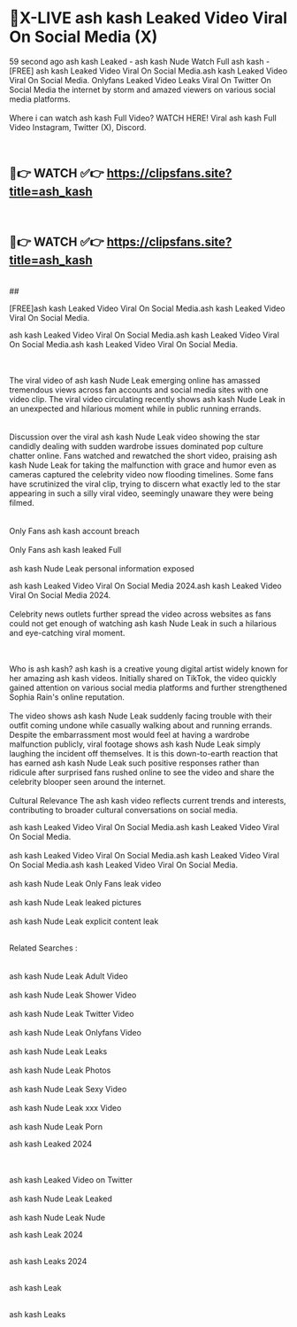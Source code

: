 # 🔴X-LIVE ash kash Leaked Video Viral On Social Media (X)<br>


59 second ago ash kash Leaked  - ash kash Nude  Watch Full ash kash - [FREE] ash kash Leaked Video Viral On Social Media.ash kash Leaked Video Viral On Social Media.   Onlyfans Leaked Video Leaks Viral On Twitter On Social Media the internet by storm and amazed viewers on various social media platforms. <br><br>
Where i can watch ash kash Full Video? WATCH HERE! Viral ash kash Full Video Instagram, Twitter (X), Discord. <br>


 <br>

##  🔴👉 WATCH ✅👉  <a href="https://clipsfans.site?title=ash_kash&ref=git">https://clipsfans.site?title=ash_kash</a> <br>
  <br>

##  🔴👉 WATCH ✅👉  <a href="https://clipsfans.site?title=ash_kash&ref=git">https://clipsfans.site?title=ash_kash</a> <br>
  <br>
  ##



[FREE]ash kash Leaked Video Viral On Social Media.ash kash Leaked Video Viral On Social Media. <br>

ash kash Leaked Video Viral On Social Media.ash kash Leaked Video Viral On Social Media.ash kash Leaked Video Viral On Social Media. <br>


  <br>

  <br>
The viral video of ash kash Nude Leak emerging online has amassed tremendous views across fan accounts and social media sites with one video clip. The viral video circulating recently shows ash kash Nude Leak in an unexpected and hilarious moment while in public running errands.<br>
<br>


<br>
Discussion over the viral ash kash Nude Leak video showing the star candidly dealing with sudden wardrobe issues dominated pop culture chatter online. Fans watched and rewatched the short video, praising ash kash Nude Leak for taking the malfunction with grace and humor even as cameras captured the celebrity video now flooding timelines. Some fans have scrutinized the viral clip, trying to discern what exactly led to the star appearing in such a silly viral video, seemingly unaware they were being filmed.<br>
<br>
<br> 
Only Fans ash kash account breach<br>
<br>
Only Fans ash kash leaked Full <br>
<br>
ash kash Nude Leak personal information exposed<br>

ash kash Leaked Video Viral On Social Media 2024.ash kash Leaked Video Viral On Social Media 2024. <br>
<br>
Celebrity news outlets further spread the video across websites as fans could not get enough of watching ash kash Nude Leak in such a hilarious and eye-catching viral moment.<br>
<br>

<br>
Who is ash kash? ash kash is a creative young digital artist widely known for her amazing ash kash videos. Initially shared on TikTok, the video quickly gained attention on various social media platforms and further strengthened Sophia Rain's online reputation.<br>
<br>
The video shows ash kash Nude Leak suddenly facing trouble with their outfit coming undone while casually walking about and running errands. Despite the embarrassment most would feel at having a wardrobe malfunction publicly, viral footage shows ash kash Nude Leak simply laughing the incident off themselves. It is this down-to-earth reaction that has earned ash kash Nude Leak such positive responses rather than ridicule after surprised fans rushed online to see the video and share the celebrity blooper seen around the internet.<br>
<br>
Cultural Relevance The ash kash video reflects current trends and interests, contributing to broader cultural conversations on social media.<br>

ash kash Leaked Video Viral On Social Media.ash kash Leaked Video Viral On Social Media.<br>
<br>
ash kash Leaked Video Viral On Social Media.ash kash Leaked Video Viral On Social Media.ash kash Leaked Video Viral On Social Media.<br>
<br>
ash kash Nude Leak Only Fans leak video<br>
<br>
ash kash Nude Leak leaked pictures<br>
<br>
ash kash Nude Leak explicit content leak<br>


<br>
Related Searches :<br>
<br>

<br>
ash kash Nude Leak Adult Video<br>
<br>
ash kash Nude Leak Shower Video<br>
<br>
ash kash Nude Leak Twitter Video<br>
<br>
ash kash Nude Leak Onlyfans Video<br>
<br>
ash kash Nude Leak Leaks<br>
<br>
ash kash Nude Leak Photos<br>

<br>
ash kash Nude Leak Sexy Video<br>
<br>
ash kash Nude Leak xxx Video<br>
<br>
ash kash Nude Leak Porn<br>

ash kash  Leaked 2024 <br> <br>
<br>

ash kash Leaked Video on Twitter <br>
<br>
ash kash Nude Leak Leaked<br>
<br>
ash kash Nude Leak Nude<br>


ash kash  Leak 2024 <br> <br>



ash kash  Leaks 2024 <br> <br>



 
ash kash  Leak<br> <br>



ash kash  Leaks<br> <br>





</p>




 



</p>










